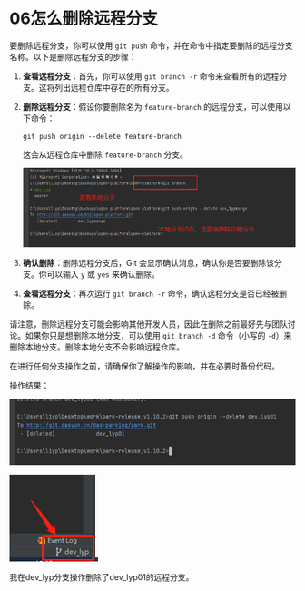 # 06怎么删除远程分支



要删除远程分支，你可以使用 `git push` 命令，并在命令中指定要删除的远程分支名称。以下是删除远程分支的步骤：

1. **查看远程分支**：首先，你可以使用 `git branch -r` 命令来查看所有的远程分支。这将列出远程仓库中存在的所有分支。

2. **删除远程分支**：假设你要删除名为 `feature-branch` 的远程分支，可以使用以下命令：

   ```
   git push origin --delete feature-branch
   ```

   这会从远程仓库中删除 `feature-branch` 分支。

   ![image-20230809183425892](06怎么删除远程分支.assets/image-20230809183425892.png)

3. **确认删除**：删除远程分支后，Git 会显示确认消息，确认你是否要删除该分支。你可以输入 `y` 或 `yes` 来确认删除。

4. **查看远程分支**：再次运行 `git branch -r` 命令，确认远程分支是否已经被删除。

请注意，删除远程分支可能会影响其他开发人员，因此在删除之前最好先与团队讨论。如果你只是想删除本地分支，可以使用 `git branch -d` 命令（小写的 `-d`）来删除本地分支。删除本地分支不会影响远程仓库。

在进行任何分支操作之前，请确保你了解操作的影响，并在必要时备份代码。



操作结果：

![image-20230808181833602](06怎么删除远程分支.assets/image-20230808181833602.png)



![image-20230808181904775](06怎么删除远程分支.assets/image-20230808181904775.png)

我在dev_lyp分支操作删除了dev_lyp01的远程分支。
